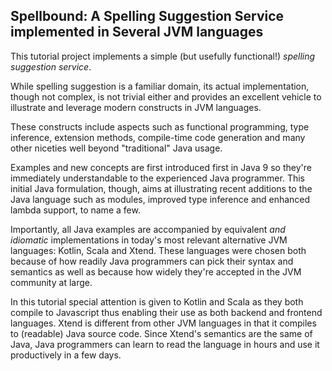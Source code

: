 ## Spellbound: A Spelling Suggestion Service implemented in Several JVM languages

This tutorial project implements a simple (but usefully functional!) _spelling suggestion service_. 

While spelling suggestion is a familiar domain, its actual implementation, though not complex, is not trivial either and
provides an excellent vehicle to illustrate and leverage modern constructs in JVM languages.

These constructs include aspects such as functional programming, type inference, extension methods, compile-time code generation
and many other niceties well beyond "traditional" Java usage.

Examples and new concepts are first introduced first in Java 9 so they're immediately understandable to the experienced Java
programmer. This initial Java formulation, though, aims at illustrating recent additions to the Java language such as modules,
improved type inference and enhanced lambda support, to name a few.

Importantly, all Java examples are accompanied by equivalent _and idiomatic_ implementations in today's most relevant
alternative JVM languages: Kotlin, Scala and Xtend. These languages were chosen both because of how readily Java programmers
can pick their syntax and semantics as well as because how widely they're accepted in the JVM community at large.

In this tutorial special attention is given to Kotlin and Scala as they both compile to Javascript thus enabling their use as
both backend and frontend languages. Xtend is different from other JVM languages in that it compiles to (readable) Java source
code. Since Xtend's semantics are the same of Java, Java programmers can learn to read the language in hours and use it
productively in a few days.

